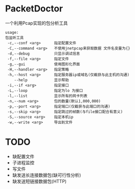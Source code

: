 PacketDoctor
============
一个利用Pcap实现的包分析工具
```
usage:
包监听工具
 -c,--conf <arg>      指定配置文件
 -C,--command <arg>   不使用jnetpcap来获取数据 文件名变量为{}
 -d,--debug           只显示调试信息
 -f,--file <arg>      指定文件
 -g,--gui             使用图形化界面
 -H,--handler <arg>   指定策略
 -h,--host <arg>      指定服务器ip或域名(仅截获与此主机的沟通)
    --help            显示帮助
 -i,--if <arg>        指定接口
 -L,--loop            指定为lo 为接口
 -l,--list            显示所有的网卡列表
 -n,--num <arg>       包的数量(默认1,000,000)
 -p,--port <arg>      指定端口(仅截获与此端口的沟通)
 -s,--skip <arg>      指定跳过的帧数(与file接口配合有意义)
 -S,--source <arg>    指定本机ip
 -w,--write <arg>     导出到文件
```

TODO
============
* 缺配置文件
* 子进程监控
* 写文件
* 缺发送长连接数据包(缺可行性分析)
* 缺发送短链接数据包(HTTP)
